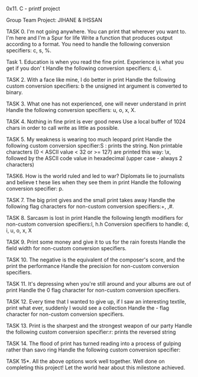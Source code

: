 0x11. C - printf project

Group Team Project: JIHANE & IHSSAN

TASK 0.
I'm not going anywhere. You can print that wherever you want to. I'm here and I'm a Spur for life
Write a function that produces output according to a format.
You need to handle the following conversion specifiers:
c, s, %.

Task 1.
Education is when you read the fine print. Experience is what you get if you don' t
Handle the following conversion specifiers: d, i.

TASK 2.
With a face like mine, I do better in print
Handle the following custom conversion specifiers: b the unsigned int argument is converted to binary.

TASK 3.
What one has not experienced, one will never understand in print
Handle the following conversion specifiers: u, o, x, X.

TASK 4.
Nothing in fine print is ever good news
Use a local buffer of 1024 chars in order to call write as little as possible.

TASK 5.
My weakness is wearing too much leopard print
Handle the following custom conversion specifier:S : prints the string.
Non printable characters (0 < ASCII value < 32 or >= 127) are printed this way: \x, followed by the ASCII code value in hexadecimal (upper case - always 2 characters)

TASK6.
How is the world ruled and led to war? Diplomats lie to journalists and believe t hese lies when they see them in print
Handle the following conversion specifier: p.

TASK 7.
The big print gives and the small print takes away
Handle the following flag characters for non-custom conversion specifiers:+, ,#.

TASK 8.
Sarcasm is lost in print
Handle the following length modifiers for non-custom conversion specifiers:l, h.h
Conversion specifiers to handle: d, i, u, o, x, X

TASK 9.
Print some money and give it to us for the rain forests
Handle the field width for non-custom conversion specifiers.

TASK 10.
The negative is the equivalent of the composer's score, and the print the performance
Handle the precision for non-custom conversion specifiers.

TASK 11.
It's depressing when you're still around and your albums are out of print
Handle the 0 flag character for non-custom conversion specifiers.

TASK 12.
Every time that I wanted to give up, if I saw an interesting textile, print what ever, suddenly I would see a collection
Handle the - flag character for non-custom conversion specifiers.

TASK 13.
Print is the sharpest and the strongest weapon of our party
Handle the following custom conversion specifier:r: prints the reversed string

TASK 14.
The flood of print has turned reading into a process of gulping rather than savo ring
Handle the following custom conversion specifier:

TASK 15*.
All the above options work well together. 
Well done on completing this project! Let the world hear about this milestone achieved.
